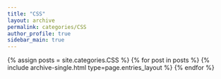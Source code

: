 ```yaml
---
title: "CSS"
layout: archive
permalink: categories/CSS
author_profile: true
sidebar_main: true
---
```



{% assign posts = site.categories.CSS %}
{% for post in posts %} {% include archive-single.html type=page.entries_layout %} {% endfor %}
